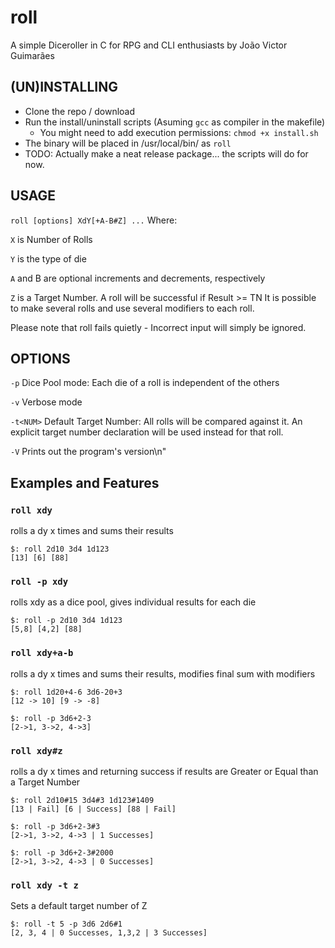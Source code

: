 # roll
A simple Diceroller in C for RPG and CLI enthusiasts
by João Victor Guimarães

## (UN)INSTALLING
* Clone the repo / download
* Run the install/uninstall scripts (Asuming `gcc` as compiler in the makefile)
    * You might need to add execution permissions: `chmod +x install.sh`
* The binary will be placed in /usr/local/bin/ as `roll`
* TODO: Actually make a neat release package... the scripts will do for now.

## USAGE
`roll [options] XdY[+A-B#Z] ...`
Where:

`X` is Number of Rolls

`Y` is the type of die

`A` and B are optional increments and decrements, respectively

`Z` is a Target Number. A roll will be successful if Result >= TN
It is possible to make several rolls and use several modifiers to each roll.

Please note that roll fails quietly - Incorrect input will simply be ignored. 

## OPTIONS
`-p`		Dice Pool mode: Each die of a roll is independent of the others

`-v`		Verbose mode

`-t<NUM>`	Default Target Number: All rolls will be compared against it.
		An explicit target number declaration will be used instead for that roll.
		
`-V`		Prints out the program's version\n"


## Examples and Features
### `roll xdy`
rolls a dy x times and sums their results
    
    $: roll 2d10 3d4 1d123
    [13] [6] [88]
    
### `roll -p xdy`     
rolls xdy as a dice pool, gives individual results for each die
    
    $: roll -p 2d10 3d4 1d123
    [5,8] [4,2] [88]
    
### `roll xdy+a-b`    
rolls a dy x times and sums their results, modifies final sum with modifiers    
    
    $: roll 1d20+4-6 3d6-20+3
    [12 -> 10] [9 -> -8]
    
    $: roll -p 3d6+2-3
    [2->1, 3->2, 4->3]
    
    
### `roll xdy#z`   
rolls a dy x times and returning success if results are Greater or Equal than a Target Number
    
    $: roll 2d10#15 3d4#3 1d123#1409
    [13 | Fail] [6 | Success] [88 | Fail]
    
    $: roll -p 3d6+2-3#3
    [2->1, 3->2, 4->3 | 1 Successes]
    
    $: roll -p 3d6+2-3#2000
    [2->1, 3->2, 4->3 | 0 Successes]

### `roll xdy -t z`   
Sets a default target number of Z
    
    $: roll -t 5 -p 3d6 2d6#1
    [2, 3, 4 | 0 Successes, 1,3,2 | 3 Successes]
